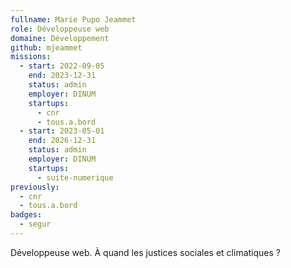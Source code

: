 ```yaml
---
fullname: Marie Pupo Jeammet
role: Développeuse web
domaine: Développement
github: mjeammet
missions:
  - start: 2022-09-05
    end: 2023-12-31
    status: admin
    employer: DINUM
    startups:
      - cnr
      - tous.a.bord
  - start: 2023-05-01
    end: 2026-12-31
    status: admin
    employer: DINUM
    startups:
      - suite-numerique
previously:
  - cnr
  - tous.a.bord
badges:
  - segur
---
```

Développeuse web. À quand les justices sociales et climatiques ?